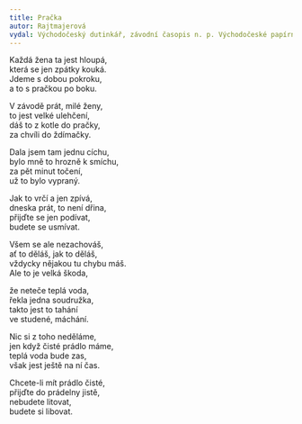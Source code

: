 ```yaml
---
title: Pračka 
autor: Rajtmajerová
vydal: Východočeský dutinkář, závodní časopis n. p. Východočeské papírny v Lanškrouně, 1954
---
```


Každá žena ta jest hloupá,  
která se jen zpátky kouká.  
Jdeme s dobou pokroku,   
a to s pračkou po boku.

V závodě prát, milé ženy,  
to jest velké ulehčení,  
dáš to z kotle do pračky,  
za chvíli do ždímačky.

Dala jsem tam jednu cíchu,  
bylo mně to hrozně k smíchu,  
za pět minut točení,  
už to bylo vypraný.

Jak to vrčí a jen zpívá,   
dneska prát, to není dřina,   
přijďte se jen podívat,  
budete se usmívat.

Všem se ale nezachováš,   
ať to děláš, jak to děláš,    
vždycky nějakou tu chybu máš.  
Ale to je velká škoda,

že neteče teplá voda,   
řekla jedna soudružka,  
takto jest to tahání   
ve studené, máchání.

Nic si z toho neděláme,    
jen když čisté prádlo máme,     
teplá voda bude zas,    
však jest ještě na ní čas.

Chcete-li mít prádlo čisté,  
přijďte do prádelny jistě,  
nebudete litovat,    
budete si libovat.